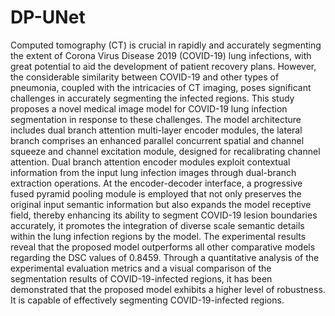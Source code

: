 # DP-UNet

Computed tomography (CT) is crucial in rapidly and accurately segmenting the extent of Corona Virus Disease 2019 (COVID-19) lung infections, with great potential to aid the development of patient recovery plans. However, the considerable similarity between COVID-19 and other types of pneumonia, coupled with the intricacies of CT imaging, poses significant challenges in accurately segmenting the infected regions. This study proposes a novel medical image model for COVID-19 lung infection segmentation in response to these challenges. The model architecture includes dual branch attention multi-layer encoder modules, the lateral branch comprises an enhanced parallel concurrent spatial and channel squeeze and channel excitation module, designed for recalibrating channel attention. Dual branch attention encoder modules exploit contextual information from the input lung infection images through dual-branch extraction operations. At the encoder-decoder interface, a progressive fused pyramid pooling module is employed that not only preserves the original input semantic information but also expands the model receptive field, thereby enhancing its ability to segment COVID-19 lesion boundaries accurately, it promotes the integration of diverse scale semantic details within the lung infection regions by the model. The experimental results reveal that the proposed model outperforms all other comparative models regarding the DSC values of 0.8459. Through a quantitative analysis of the experimental evaluation metrics and a visual comparison of the segmentation results of COVID-19-infected regions, it has been demonstrated that the proposed model exhibits a higher level of robustness. It is capable of effectively segmenting COVID-19-infected regions.
